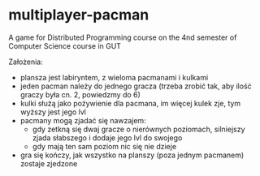# multiplayer-pacman
A game for Distributed Programming course on the 4nd semester of Computer Science course in GUT

Założenia:
- plansza jest labiryntem, z wieloma pacmanami i kulkami
- jeden pacman należy do jednego gracza (trzeba zrobić tak, aby ilość graczy była cn. 2, powiedzmy do 6)
- kulki służą jako pożywienie dla pacmana, im więcej kulek zje, tym wyższy jest jego lvl
- pacmany mogą zjadać się nawzajem:
  - gdy zetkną się dwaj gracze o nierównych poziomach, silniejszy zjada słabszego i dodaje jego lvl do swojego
  - gdy mają ten sam poziom nic się nie dzieje
- gra się kończy, jak wszystko na planszy (poza jednym pacmanem) zostaje zjedzone
  
